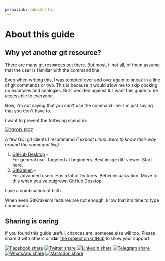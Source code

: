 ```yaml
---
permalink: /about.html
---
```


# About this guide

## Why yet another git resource?

There are many git resources out there. But most, if not all, of them assume that the user is familiar with the command line.

Even when writing this, I was tempted over and over again to sneak in a line of git commands or two. This is because it would allow me to skip cooking up examples and analogies. But I decided against it. I want this guide to be accessible to everyone.

Now, I'm not saying that you can't use the command line. I'm just saying that you don't have to.

I want to prevent the following scenario:

[![XKCD 1597](https://imgs.xkcd.com/comics/git.png)](https://xkcd.com/1597/)

A few GUI git clients I recommend _(I expect Linux users to know their way around the command line)_ -

1. [GitHub Desktop](https://desktop.github.com/) -  
    For general use. Targeted at beginners. Best image diff viewer. Start here.
2. [GitKraken](https://www.gitkraken.com/) -  
    For advanced users. Has a lot of features. Better visualization. Move to this when you've outgrown GitHub Desktop.

I use a combination of both.

When even GitKraken's features are not enough, know that it's time to type commands.

## Sharing is caring

If you found this guide useful, chances are, someone else will too. Please share it with others or **star** [the project on GitHub](https://github.com/kitswas/git-for-all) to show your support.

[![Facebook share](https://img.shields.io/badge/Facebook-Share-blue?logo=facebook&style=flat-square)](https://www.facebook.com/sharer/sharer.php?u=https%3A%2F%2Fkitswas.github.io%2Fgit-for-all%2F) [![Twitter share](https://img.shields.io/badge/Twitter-Share-blue?logo=twitter&style=flat-square)](https://twitter.com/intent/tweet?text=Git%20for%20all%20-%20A%20quick%20and%20short%20guide%20to%20Git%20with%20simple%20examples%20and%20illustrations&url=https%3A%2F%2Fkitswas.github.io%2Fgit-for-all%2F&via=kitswas) [![LinkedIn share](https://img.shields.io/badge/LinkedIn-Share-blue?logo=linkedin&style=flat-square)](https://www.linkedin.com/shareArticle?mini=true&url=https%3A%2F%2Fkitswas.github.io%2Fgit-for-all%2F&title=Git%20for%20all%20-%20A%20quick%20and%20short%20guide%20to%20Git%20with%20simple%20examples%20and%20illustrations&summary=&source=) [![Telegram share](https://img.shields.io/badge/Telegram-Share-blue?logo=telegram&style=flat-square)](https://t.me/share/url?url=https%3A%2F%2Fkitswas.github.io%2Fgit-for-all%2F&text=Git%20for%20all%20-%20A%20quick%20and%20short%20guide%20to%20Git%20with%20simple%20examples%20and%20illustrations) [![WhatsApp share](https://img.shields.io/badge/WhatsApp-Share-blue?logo=whatsapp&style=flat-square)](https://wa.me/?text=Git%20for%20all%20-%20A%20quick%20and%20short%20guide%20to%20Git%20with%20simple%20examples%20and%20illustrations%20-%20https%3A%2F%2Fkitswas.github.io%2Fgit-for-all%2F) [![Mastodon share](https://img.shields.io/badge/Mastodon-Share-blue?logo=mastodon&style=flat-square)](https://mastodon.social/share?text=Git%20for%20all%20-%20A%20quick%20and%20short%20guide%20to%20Git%20with%20simple%20examples%20and%20illustrations&url=https%3A%2F%2Fkitswas.github.io%2Fgit-for-all%2F&visibility=public)

